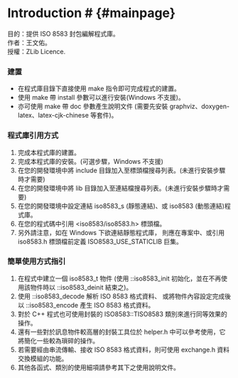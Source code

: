 # Introduction # {#mainpage}

目的：提供 ISO 8583 封包編解程式庫。<br/>
作者：王文佑。<br/>
授權：ZLib Licence.<br/>

### 建置
* 在程式庫目錄下直接使用 make 指令即可完成程式的建置。
* 使用 make 帶 install 參數可以進行安裝(Windows 不支援)。
* 亦可使用 make 帶 doc 參數產生說明文件
  (需要先安裝 graphviz、doxygen-latex、latex-cjk-chinese 等套件)。

### 程式庫引用方式
1. 完成本程式庫的建置。
2. 完成本程式庫的安裝。(可選步驟，Windows 不支援)
3. 在您的開發環境中將 include 目錄加入至標頭檔搜尋列表。(未進行安裝步驟時才需要)
4. 在您的開發環境中將 lib 目錄加入至連結檔搜尋列表。(未進行安裝步驟時才需要)
5. 在您的開發環境中設定連結 iso8583_s (靜態連結)、或 iso8583 (動態連結)程式庫。
6. 在您的程式碼中引用 &lt;iso8583/iso8583.h&gt; 標頭檔。
7. 另外請注意，如在 Windows 下欲連結靜態程式庫，
   則應在專案中、或引用 iso8583.h 標頭檔前定義 ISO8583_USE_STATICLIB 巨集。

### 簡單使用方式指引
1. 在程式中建立一個 iso8583_t 物件
   (使用 ::iso8583_init 初始化，並在不再使用該物件時以 ::iso8583_deinit 結束之)。
2. 使用 ::iso8583_decode 解析 ISO 8583 格式資料、
   或將物件內容設定完成後以 ::iso8583_encode 產生 ISO 8583 格式資料。
3. 對於 C++ 程式也可使用封裝的 ISO8583::TISO8583 類別來進行同等效果的操作。
4. 還有一些對於訊息物件較高層的封裝工具位於 helper.h 中可以參考使用，它將簡化一些較為瑣碎的操作。
5. 若需要經由串流傳輸、接收 ISO 8583 格式資料，則可使用 exchange.h 資料交換模組的功能。
6. 其他各函式、類別的使用細項請參考其下之使用說明文件。
